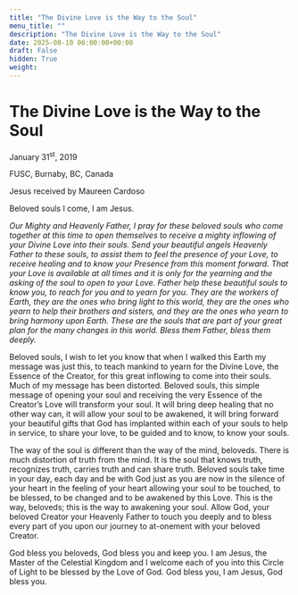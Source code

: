 ```yaml
---
title: "The Divine Love is the Way to the Soul"
menu_title: ""
description: "The Divine Love is the Way to the Soul"
date: 2025-08-10 06:00:00+00:00
draft: False
hidden: True
weight:
---
```

# The Divine Love is the Way to the Soul

January 31<sup>st</sup>, 2019

FUSC, Burnaby, BC, Canada

Jesus received by Maureen Cardoso

Beloved souls I come, I am Jesus. 

*Our Mighty and Heavenly Father, I pray for these beloved souls who come together at this time to open themselves to receive a mighty inflowing of your Divine Love into their souls. Send your beautiful angels Heavenly Father to these souls, to assist them to feel the presence of your Love, to receive healing and to know your Presence from this moment forward. That your Love is available at all times and it is only for the yearning and the asking of the soul to open to your Love. Father help these beautiful souls to know you, to reach for you and to yearn for you. They are the workers of Earth, they are the ones who bring light to this world, they are the ones who yearn to help their brothers and sisters, and they are the ones who yearn to bring harmony upon Earth.  These are the souls that are part of your great plan for the many changes in this world. Bless them Father, bless them deeply.*

Beloved souls, I wish to let you know that when I walked this Earth my message was just this, to teach mankind to yearn for the Divine Love, the Essence of the Creator, for this great inflowing to come into their souls. Much of my message has been distorted. Beloved souls, this simple message of opening your soul and receiving the very Essence of the Creator’s Love will transform your soul. It will bring deep healing that no other way can, it will allow your soul to be awakened, it will bring forward your beautiful gifts that God has implanted within each of your souls to help in service, to share your love, to be guided and to know, to know your souls. 

The way of the soul is different than the way of the mind, beloveds. There is much distortion of truth from the mind. It is the soul that knows truth, recognizes truth, carries truth and can share truth. Beloved souls take time in your day, each day and be with God just as you are now in the silence of your heart in the feeling of your heart allowing your soul to be touched, to be blessed, to be changed and to be awakened by this Love. This is the way, beloveds; this is the way to awakening your soul. Allow God, your beloved Creator your Heavenly Father to touch you deeply and to bless every part of you upon our journey to at-onement with your beloved Creator.

God bless you beloveds, God bless you and keep you. I am Jesus, the Master of the Celestial Kingdom and I welcome each of you into this Circle of Light to be blessed by the Love of God.  God bless you, I am Jesus, God bless you.
